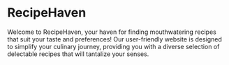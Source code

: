 # RecipeHaven
Welcome to RecipeHaven, your haven for finding mouthwatering recipes that suit your taste and preferences! Our user-friendly website is designed to simplify your culinary journey, providing you with a diverse selection of delectable recipes that will tantalize your senses.
